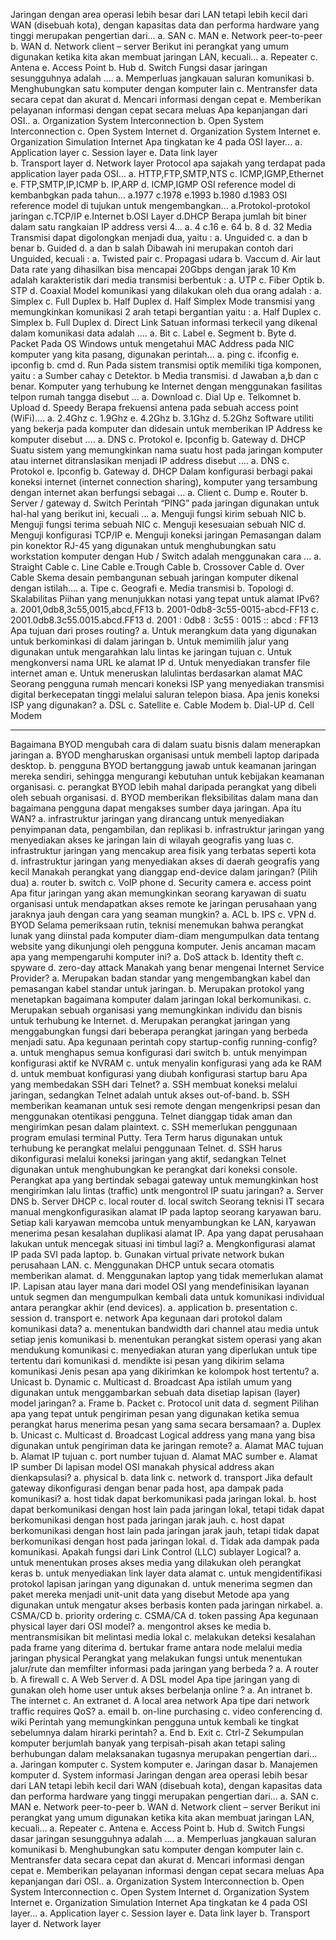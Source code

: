 Jaringan dengan area operasi lebih besar dari LAN tetapi lebih kecil dari WAN (disebuah kota), dengan kapasitas data dan performa hardware yang tinggi merupakan pengertian dari...
a. SAN                               c. MAN                                    e. Network peer-to-peer
b. WAN                             d. Network client – server
Berikut ini perangkat yang umum digunakan ketika kita akan membuat jaringan LAN, kecuali...
a. Repeater                          c. Antena                    e. Access Point
b. Hub                               d. Switch
Fungsi dasar jaringan sesungguhnya adalah ….
a. Memperluas jangkauan saluran komunikasi
b. Menghubungkan satu komputer dengan komputer lain
c. Mentransfer data secara cepat dan akurat
d. Mencari informasi dengan cepat
e. Memberikan pelayanan informasi dengan cepat secara meluas
Apa kepanjangan dari OSI..
a. Organization System Interconnection
b. Open System Interconnection
c. Open System Internet
d. Organization System Internet
e. Organization Simulation Internet
Apa tingkatan ke 4 pada OSI layer...
a. Application layer           c. Session layer            e. Data link layer        
b. Transport layer              d. Network layer
Protocol apa sajakah yang terdapat pada application layer pada OSI...
a. HTTP,FTP,SMTP,NTS   c. ICMP,IGMP,Ethernet           e. FTP,SMTP,IP,ICMP
b. IP,ARP                           d. ICMP,IGMP
OSI reference model di kembanbgkan pada tahun...
a.1977                               c.1978                         e.1993
b.1980                               d.1983
OSI reference model di tujukan untuk mengembangkan...
a.Protokol-protokol jaringan          c.TCP/IP                      e.Internet
b.OSI Layer                                               d.DHCP
Berapa jumlah bit biner dalam satu rangkaian IP address versi 4...
a. 4                                    c.16                             e. 64
b. 8                                    d. 32
Media Transmisi dapat digolongkan menjadi dua, yaitu :
a. Unguided                       c. a dan b benar
b. Guided                           d. a dan b salah
Dibawah ini merupakan contoh dari Unguided, kecuali :
a. Twisted pair                   c. Propagasi udara
b. Vaccum                                     d. Air laut
Data rate yang dihasilkan bisa mencapai 20Gbps dengan jarak 10 Km adalah karakteristik dari media transmisi berbentuk :
a. UTP                               c. Fiber Optik
b. STP                                d. Coaxial
Model komunikasi yang dilakukan oleh dua orang adalah :
a. Simplex                          c. Full Duplex
b. Half Duplex                   d. Half Simplex
Mode transmisi yang memungkinkan komunikasi 2 arah tetapi bergantian yaitu :
a. Half Duplex                   c. Simplex
b. Full Duplex                    d. Direct Link
Satuan informasi terkecil yang dikenal dalam komunikasi data adalah ….
a. Bit                                  c. Label                        e. Segment
b. Byte                               d. Packet
Pada OS Windows untuk mengetahui MAC Address pada NIC komputer yang kita pasang, digunakan perintah...
a. ping                                c. ifconfig                    e. ipconfig
b. cmd                               d. Run
Pada sistem transmisi optik memiliki tiga komponen, yaitu :
a Sumber cahay        c Detektor.
b Media transmisi. d Jawaban a,b dan c benar.
Komputer yang terhubung ke Internet dengan menggunakan fasilitas telpon rumah tangga disebut …
a. Download                      c. Dial Up                    e. Telkomnet
b. Upload                           d. Speedy
Berapa frekuensi antena pada sebuah access point (WiFi)….
a. 2.4Ghz                           c. 1.9Ghz                     e. 4.2Ghz
b. 3.1Ghz                           d. 5.2Ghz
Software utiliti yang bekerja pada komputer dan didesain untuk memberikan IP Address ke komputer disebut ….
a. DNS                               c. Protokol                   e. Ipconfig
b. Gateway                        d. DHCP
Suatu sistem yang memungkinkan nama suatu host pada jaringan komputer atau internet ditranslasikan menjadi IP address disebut ….
a. DNS                               c. Protokol                   e. Ipconfig
b. Gateway                        d. DHCP
Dalam konfigurasi berbagi pakai koneksi internet (internet connection sharing), komputer yang tersambung dengan internet akan berfungsi sebagai …
a. Client                             c. Dump                       e. Router
b. Server / gateway            d. Switch
Perintah “PING” pada jaringan digunakan untuk hal-hal yang berikut ini, kecuali …
a. Menguji fungsi kirim sebuah NIC
b. Menguji fungsi terima sebuah NIC
c. Menguji kesesuaian sebuah NIC
d. Menguji konfigurasi TCP/IP
e. Menguji koneksi jaringan
Pemasangan dalam pin konektor RJ-45 yang digunakan untuk menghubungkan satu workstation komputer dengan Hub / Switch adalah menggunakan cara ...
a. Straight Cable                 c. Line Cable               e.Trough Cable
b. Crossover Cable            d. Over Cable
Skema desain pembangunan sebuah jaringan komputer dikenal dengan istilah….
a. Tipe                               c. Geografi                   e. Media transmisi
b. Topologi                        d. Skalabilitas
Piihan yang menunjukkan notasi yang tepat untuk alamat IPv6?
a.   2001,0db8,3c55,0015,abcd,FF13
b.   2001-0db8-3c55-0015-abcd-FF13
c.   2001.0db8.3c55.0015.abcd.FF13
d.   2001 : 0db8 : 3c55 : 0015 :: abcd : FF13
Apa tujuan dari proses routing?
a.   Untuk merangkum data yang digunakan untuk berkominkasi di dalam jaringan
b.   Untuk memimilih jalur yang digunakan untuk mengarahkan lalu lintas ke jaringan  tujuan
c.   Untuk mengkonversi nama URL ke alamat IP
d.   Untuk menyediakan transfer file internet aman
e.   Untuk meneruskan lalulintas berdasarkan alamat MAC
Seorang pengguna rumah mencari koneksi ISP yang menyediakan transmisi digital berkecepatan tinggi melalui saluran telepon biasa. Apa jenis koneksi ISP yang digunakan?
a. DSL                               c. Satellite                    e. Cable Modem
b.  Dial-UP                         d. Cell Modem

---

Bagaimana BYOD mengubah cara di dalam suatu bisnis dalam menerapkan jaringan
a. BYOD mengharuskan organisasi untuk membeli laptop daripada desktop.
b. pengguna BYOD bertanggung jawab untuk keamanan jaringan mereka sendiri, sehingga mengurangi kebutuhan untuk kebijakan keamanan organisasi.
c. perangkat BYOD lebih mahal daripada perangkat yang dibeli oleh sebuah organisasi.
d. BYOD memberikan fleksibilitas dalam mana dan bagaimana pengguna dapat mengakses sumber daya jaringan.
Apa itu WAN?
a. infrastruktur jaringan yang dirancang untuk menyediakan penyimpanan data, pengambilan, dan replikasi
b. infrastruktur jaringan yang menyediakan akses ke jaringan lain di wilayah geografis yang luas
c. infrastruktur jaringan yang mencakup area fisik yang terbatas seperti kota
d. infrastruktur jaringan yang menyediakan akses di daerah geografis yang kecil
Manakah perangkat yang dianggap end-device dalam jaringan? (Pilih dua)
a. router
b. switch
c. VoIP phone
d. Security camera
e. access point
Apa fitur jaringan yang akan memungkinkan seorang karyawan di suatu organisasi untuk mendapatkan akses remote ke jaringan perusahaan yang jaraknya jauh dengan cara yang seaman mungkin?
a. ACL
b. IPS
c. VPN
d. BYOD
Selama pemeriksaan rutin, teknisi menemukan bahwa perangkat lunak yang diinstal pada komputer diam-diam mengumpulkan data tentang website yang dikunjungi oleh pengguna komputer. Jenis ancaman macam apa yang mempengaruhi komputer ini?
a. DoS attack
b. Identity theft
c. spyware
d. zero-day attack
Manakah yang benar mengenai Internet Service Provider?
a. Merupakan badan standar yang mengembangkan kabel dan pemasangan kabel standar untuk jaringan.
b. Merupakan protokol yang menetapkan bagaimana komputer dalam jaringan lokal berkomunikasi.
c. Merupakan sebuah organisasi yang memungkinkan individu dan bisnis untuk terhubung ke Internet.
d. Merupakan perangkat jaringan yang menggabungkan fungsi dari beberapa perangkat jaringan yang berbeda menjadi satu.
Apa kegunaan perintah copy startup-config running-config?
a. untuk menghapus semua konfigurasi dari switch
b. untuk menyimpan konfigurasi aktif ke NVRAM
c. untuk menyalin konfigurasi yang ada ke RAM
d. untuk membuat konfigurasi yang diubah konfigurasi startup baru
Apa yang membedakan SSH dari Telnet?
a. SSH membuat koneksi melalui jaringan, sedangkan Telnet adalah untuk akses out-of-band.
b. SSH memberikan keamanan untuk sesi remote dengan mengenkripsi pesan dan menggunakan otentikasi pengguna. Telnet dianggap tidak aman dan mengirimkan pesan dalam plaintext.
c. SSH memerlukan penggunaan program emulasi terminal Putty. Tera Term harus digunakan untuk terhubung ke perangkat melalui penggunaan Telnet.
d. SSH harus dikonfigurasi melalui koneksi jaringan yang aktif, sedangkan Telnet digunakan untuk menghubungkan ke perangkat dari koneksi console.
Perangkat apa yang bertindak sebagai gateway untuk memungkinkan host mengirimkan lalu lintas (traffic) untk mengontrol IP suatu jaringan?
a. Server DNS
b. Server DHCP
c. local router
d. local switch
Seorang teknisi IT secara manual mengkonfigurasikan alamat IP pada laptop seorang karyawan baru. Setiap kali karyawan memcoba untuk menyambungkan ke LAN, karyawan menerima pesan kesalahan duplikasi alamat IP. Apa yang dapat perusahaan lakukan untuk mencegak situasi ini timbul lagi?
a. Mengkonfigurasi alamat IP pada SVI pada laptop.
b. Gunakan virtual private network bukan perusahaan LAN.
c. Menggunakan DHCP untuk secara otomatis memberikan alamat.
d. Menggunakan laptop yang tidak memerlukan alamat IP.
Lapisan atau layer mana dari model OSI yang mendefinisikan layanan untuk segmen dan mengumpulkan kembali data untuk komunikasi individual antara perangkar akhir (end devices).
a. application
b. presentation
c. session
d. transport
e. network
Apa kegunaan dari protokol dalam komunikasi data?
a. menentukan bandwidth dari channel atau media untuk setiap jenis komunikasi
b. menentukan perangkat sistem operasi yang akan mendukung komunikasi
c. menyediakan aturan yang diperlukan untuk tipe tertentu dari komunikasi
d. mendikte isi pesan yang dikirim selama komunikasi
Jenis pesan apa yang dikirimkan ke kolompok host tertentu?
a. Unicast
b. Dynamic
c. Multicast
d. Broadcast
Apa istilah umum yang digunakan untuk menggambarkan sebuah data disetiap lapisan (layer) model jaringan?
a. Frame
b. Packet
c. Protocol unit data
d. segment
Pilihan apa yang tepat untuk pengiriman pesan yang digunakan ketika semua perangkat harus menerima pesan yang sama secara bersamaan?
a. Duplex
b. Unicast
c. Multicast
d. Broadcast
Logical address yang mana yang bisa digunakan untuk pengiriman data ke jaringan remote?
a. Alamat MAC tujuan
b. Alamat IP tujuan
c. port number tujuan
d. Alamat MAC sumber
e. Alamat IP sumber
Di lapisan model OSI manakah physical address akan dienkapsulasi?
a. physical
b. data link
c. network
d. transport
Jika default gateway dikonfigurasi dengan benar pada host, apa dampak pada komunikasi?
a. host tidak dapat berkomunikasi pada jaringan lokal.
b. host dapat berkomunikasi dengan host lain pada jaringan lokal, tetapi tidak dapat berkomunikasi dengan host pada jaringan jarak jauh.
c. host dapat berkomunikasi dengan host lain pada jaringan jarak jauh, tetapi tidak dapat berkomunikasi dengan host pada jaringan lokal.
d. Tidak ada dampak pada komunikasi.
Apakah fungsi dari Link Control (LLC) sublayer Logical?
a. untuk menentukan proses akses media yang dilakukan oleh perangkat keras
b. untuk menyediakan link layer data alamat
c. untuk mengidentifikasi protokol lapisan jaringan yang digunakan
d. untuk menerima segmen dan paket mereka menjadi unit-unit data yang disebut
Metode apa yang digunakan untuk mengatur akses berbasis konten pada jaringan nirkabel.
a. CSMA/CD
b. priority ordering
c. CSMA/CA
d. token passing
Apa kegunaan physical layer dari OSI model?
a. mengontrol akses ke media
b. mentransmisikan bit melintasi media lokal
c. melakukan deteksi kesalahan pada frame yang diterima
d. bertukar frame antara node melalui media jaringan physical
Perangkat yang melakukan fungsi untuk menentukan jalur/rute dan memfilter informasi pada jaringan yang berbeda ?
a. A router
b. A firewall
c. A Web Server
d. A DSL model
Apa tipe jaringan yang di gunakan oleh home user untuk akses berbelanja online ?
a. An intranet
b. The internet
c. An extranet
d. A local area network
Apa tipe dari network traffic requires QoS?
a. email
b. on-line purchasing
c. video conferencing
d. wiki
Perintah yang memungkinkan pengguna untuk kembali ke tingkat sebelumnya dalam hirarki perintah?
a. End
b. Exit
c. Ctrl-Z
Sekumpulan komputer berjumlah banyak yang terpisah-pisah akan tetapi saling berhubungan dalam melaksanakan tugasnya merupakan pengertian dari...
a. Jaringan komputer                  c. System komputer                e. Jaringan dasar
b. Manajemen komputer                 d. System informasi
Jaringan dengan area operasi lebih besar dari LAN tetapi lebih kecil dari WAN (disebuah kota), dengan kapasitas data dan performa hardware yang tinggi merupakan pengertian dari...
a. SAN    c. MAN    e. Network peer-to-peer
b. WAN    d. Network client – server
Berikut ini perangkat yang umum digunakan ketika kita akan membuat jaringan LAN, kecuali...
a. Repeater               c. Antena                    e. Access Point
b. Hub                    d. Switch
Fungsi dasar jaringan sesungguhnya adalah ….
a. Memperluas jangkauan saluran komunikasi
b. Menghubungkan satu komputer dengan komputer lain
c. Mentransfer data secara cepat dan akurat
d. Mencari informasi dengan cepat
e. Memberikan pelayanan informasi dengan cepat secara meluas
Apa kepanjangan dari OSI..
a. Organization System Interconnection
b. Open System Interconnection
c. Open System Internet
d. Organization System Internet
e. Organization Simulation Internet
Apa tingkatan ke 4 pada OSI layer...
a. Application layer  c. Session layer e. Data link layer 
b. Transport layer    d. Network layer